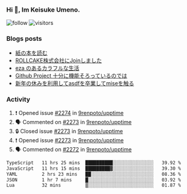 ### Hi 👋, Im Keisuke Umeno.

<!--
**9renpoto/9renpoto** is a ✨ _special_ ✨ repository because its `README.md` (this file) appears on your GitHub profile.

Here are some ideas to get you started:

- 🔭 I’m currently working on ...
- 🌱 I’m currently learning ...
- 👯 I’m looking to collaborate on ...
- 🤔 I’m looking for help with ...
- 💬 Ask me about ...
- 📫 How to reach me: ...
- 😄 Pronouns: ...
- ⚡ Fun fact: ...
-->

![follow](https://img.shields.io/github/followers/9renpoto?label=Follow&style=social)
![visitors](https://komarev.com/ghpvc/?username=9renpoto&label=Profile%20views&color=0e75b6&style=flat)

### Blogs posts

<!-- BLOG-POST-LIST:START -->
- [紙の本を読む](https://9renpoto.win/entry/2024/02/25/reading-papar-book)
- [ROLLCAKE株式会社にJoinしました](https://9renpoto.win/entry/2024/02/11/join)
- [eza のあるカラフルな生活](https://9renpoto.win/entry/2024/02/01/eza)
- [Github Project 十分に機能そろっているのでは](https://9renpoto.win/entry/2024/01/14/gh-projects)
- [新年の休みを利用してasdfを卒業してmiseを触る](https://9renpoto.win/entry/2024/01/07/mise)
<!-- BLOG-POST-LIST:END -->

### Activity

<!--START_SECTION:activity-->
1. ❗ Opened issue [#2274](https://github.com/9renpoto/upptime/issues/2274) in [9renpoto/upptime](https://github.com/9renpoto/upptime)
2. 🗣 Commented on [#2273](https://github.com/9renpoto/upptime/issues/2273#issuecomment-2047140225) in [9renpoto/upptime](https://github.com/9renpoto/upptime)
3. 🔒 Closed issue [#2273](https://github.com/9renpoto/upptime/issues/2273) in [9renpoto/upptime](https://github.com/9renpoto/upptime)
4. ❗ Opened issue [#2273](https://github.com/9renpoto/upptime/issues/2273) in [9renpoto/upptime](https://github.com/9renpoto/upptime)
5. 🗣 Commented on [#2272](https://github.com/9renpoto/upptime/issues/2272#issuecomment-2047034982) in [9renpoto/upptime](https://github.com/9renpoto/upptime)
<!--END_SECTION:activity-->

<!--START_SECTION:waka-->

```txt
TypeScript   11 hrs 25 mins  ██████████░░░░░░░░░░░░░░░   39.92 %
JavaScript   11 hrs 15 mins  █████████▓░░░░░░░░░░░░░░░   39.30 %
YAML         2 hrs 23 mins   ██░░░░░░░░░░░░░░░░░░░░░░░   08.36 %
JSON         1 hr 7 mins     █░░░░░░░░░░░░░░░░░░░░░░░░   03.92 %
Lua          32 mins         ▒░░░░░░░░░░░░░░░░░░░░░░░░   01.87 %
```

<!--END_SECTION:waka-->
